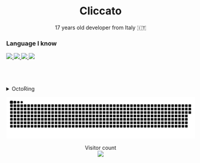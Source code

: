 <h1 align=center >Cliccato</h1>
<p align=center>17 years old developer from Italy 🇮🇹</a>
<br>
<h3>Language I know</h3>
<a href="https://python.org/">
<img src="https://github.com/abranhe/programming-languages-logos/blob/master/src/python/python_32x32.png">
</a>
<a href="https://www.r-project.org/">
<img src="https://github.com/abranhe/programming-languages-logos/blob/master/src/r/r_32x32.png">
</a>
<a href="https://www.iso.org/standard/74528.html">
<img src="https://github.com/abranhe/programming-languages-logos/blob/master/src/c/c_32x32.png">
</a>
<a href="https://golang.org">
<img src="https://github.com/abranhe/programming-languages-logos/blob/master/src/go/go_32x32.png">
</a>
<br><br><br><br><br>

<details>
  <summary>OctoRing</summary>
  <table><tbody><tr><td><a href="https://octo-ring.com/"><img src="https://octo-ring.com/static/img/widget/top.png" width="99%" alt="Octo Ring logo" align="top"></a><br><a href="https://octo-ring.com/p/cliccato/prev"><img src="https://octo-ring.com/static/img/widget/prev.png" width="33%" alt="previous" align="top" title="previous profile"></a><a href="https://octo-ring.com/p/cliccato/random"><img src="https://octo-ring.com/static/img/widget/random.png" width="33%" alt="random" align="top" title="random profile"></a><a href="https://octo-ring.com/p/cliccato/next"><img src="https://octo-ring.com/static/img/widget/next.png" width="33%" alt="next" align="top" title="next profile"></a><br><a href="https://octo-ring.com/"><img src="https://octo-ring.com/static/img/widget/bottom.png" width="99%" alt="check out other GitHub profiles in the Octo Ring" align="top"></a></td></tr></tbody></table>
</details>

<a href=#><img src="contributions.svg"></a>

<p align="center"> 
  Visitor count<br>
  <img src="https://profile-counter.glitch.me/insolitum/count.svg" />
</p>

